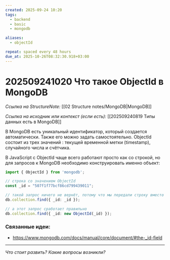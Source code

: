 ```yaml
---
created: 2025-09-24 10:20
tags:
  - backend
  - basic
  - mongodb

aliases:
  - objectId

repeat: spaced every 48 hours
due_at: 2025-10-26T08:32:30.918+03:00
---
```

# 202509241020 Что такое ObjectId в MongoDB

*Ссылка на StructureNote:* [[02 Structure notes/MongoDB|MongoDB]]

*Ссылка на исходник или контекст (если есть):* [[202509240819 Типы данных есть в MongoDB]]

В MongoDB есть уникальный идентификатор, который создается автоматически. Также его можно задать самостоятельно. ObjectId состоит из трех значений : текущей временной метки (timestamp), случайного числа и счётчика.

В JavaScript с ObjectId чаще всего работают просто как со строкой, но для запросов к MongoDB необходимо конструировать именно объект:

```ts
import { ObjectId } from 'mongodb';

// строка со значением ObjectId
const _id = "507f1f77bcf86cd799439011";

// такой запрос ничего не вернёт, потому что мы передали строку вместо объекта ObjectId
db.collection.find({ _id: _id });

// а этот запрос сработает правильно
db.collection.find({ _id: new ObjectId(_id) });
```

### Связанные идеи:

* https://www.mongodb.com/docs/manual/core/document/#the-_id-field

---

*Что стоит развить? Какие вопросы возникли?*

